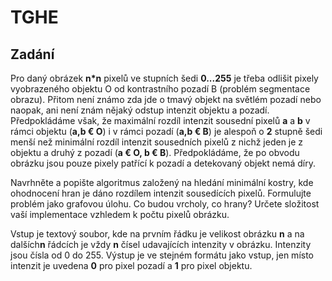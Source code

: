 # TGHE

## Zadání
Pro daný obrázek **n*n** pixelů ve stupních šedi **0...255** je třeba odlišit pixely vyobrazeného objektu O od kontrastního pozadí B (problém segmentace obrazu). Přitom není známo zda jde o tmavý objekt na světlém pozadí nebo naopak, ani není znám nějaký odstup intenzit objektu a pozadí. Předpokládáme však, že maximální rozdíl intenzit sousední pixelů **a** a **b** v rámci objektu (**a,b € O**) i v rámci pozadí (**a,b € B**) je alespoň o **2** stupně šedi menší než minimální rozdíl intenzit sousedních pixelů z nichž jeden je z objektu a druhý z pozadí (**a € O, b € B**). Předpokládáme, že po obvodu obrázku jsou pouze pixely patřící k pozadí a detekovaný objekt nemá díry.

Navrhněte a popište algoritmus založený na hledání minimální kostry, kde ohodnocení hran je dáno rozdílem intenzit sousedících pixelů. Formulujte problém jako grafovou úlohu. Co budou vrcholy, co hrany?
Určete složitost vaší implementace vzhledem k počtu pixelů obrázku.

Vstup je textový soubor, kde na prvním řádku je velikost obrázku **n** a na dalších**n** řádcích je vždy **n** čísel udavajících intenzity v obrázku. Intenzity jsou čísla od 0 do 255. Výstup je ve stejném formátu jako vstup, jen místo intenzit je uvedena **0** pro pixel pozadí a **1** pro pixel objektu.
